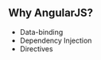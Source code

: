## Why AngularJS?
<ul>
  <li class="fragment">Data-binding</li>
  <li class="fragment">Dependency Injection</li>
  <li class="fragment">Directives</li>
</ul>
